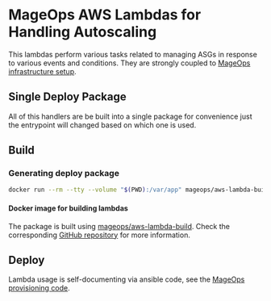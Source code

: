 # MageOps AWS Lambdas for Handling Autoscaling

This lambdas perform various tasks related to managing ASGs in response
to various events and conditions. They are strongly coupled to 
[MageOps infrastructure setup](https://github.com/mageops/ansible-workflow).

## Single Deploy Package

All of this handlers are be built into a single package for convenience just
the entrypoint will changed based on which one is used.

## Build

### Generating deploy package

```bash
docker run --rm --tty --volume "$(PWD):/var/app" mageops/aws-lambda-build python2 autoscaling-lambdas-deploy-package
```

#### Docker image for building lambdas

The package is built using [mageops/aws-lambda-build](https://hub.docker.com/r/mageops/aws-lambda-build).
Check the corresponding [GitHub repository](https://github.com/mageops/aws-lambda-build) for more information.

## Deploy

Lambda usage is self-documenting via ansible code, see the [MageOps provisioning code](https://github.com/mageops/ansible-workflow).
